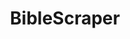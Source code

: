 ---
id: 4
layout: ../../layouts/ProjectPageLayout.astro
title: "BibleScraper"
category: "Tool"
description: "A Python tool created to download the entire Bible in CSV format."
imagePath: "/src/assets/projects/project4.jpg"
imageAlt: "Jordan Sherrington Bible Scraper"
tags: ["Python", "API"]
accentColor: "#836e50"
---